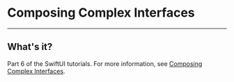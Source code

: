 # Composing Complex Interfaces
___

## What's it?

Part 6 of the SwiftUI tutorials. For more information, see [Composing Complex Interfaces](https://developer.apple.com/tutorials/swiftui/composing-complex-interfaces).